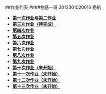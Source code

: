 
##作业列表
####物基一班  2013301020016 杨航
* [**第一次作业与第二作业**](https://github.com/PatYoung/computationalphysics_N2013301020016/blob/master/001.md)
* [**第三次作业（待完成）**](https://github.com/PatYoung/computationalphysics_N2013301020016/blob/master/name.md)
* [**第四次作业**](https://github.com/PatYoung/computationalphysics_N2013301020016/blob/master/01.md)
*  [**第五次作业**](https://github.com/PatYoung/computationalphysics_N2013301020016/blob/master/02.md)
*  [**第六次作业**](https://github.com/PatYoung/computationalphysics_N2013301020016/blob/master/03.md)
*  [**第七次作业**](https://github.com/PatYoung/computationalphysics_N2013301020016/blob/master/04.md)
*  [**第八次作业**](https://github.com/PatYoung/computationalphysics_N2013301020016/blob/master/05.md)
*  [**第九次作业**](https://github.com/PatYoung/computationalphysics_N2013301020016/blob/master/09.md)
*  [**第十次作业（未开始）**](https://github.com/PatYoung/computationalphysics_N2013301020016/blob/master/10.md)
*  [**第十一次作业（未开始）**](https://github.com/PatYoung/computationalphysics_N2013301020016/blob/master/08.md)
*  [**第十二次作业（未开始）**](https://github.com/PatYoung/computationalphysics_N2013301020016/blob/master/12.md)
*  [**第十三次作业（未开始）**](https://github.com/PatYoung/computationalphysics_N2013301020016/blob/master/13.md)
